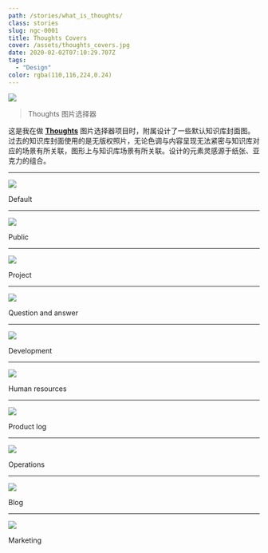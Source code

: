 ```yaml
---
path: /stories/what_is_thoughts/
class: stories
slug: ngc-0001
title: Thoughts Covers
cover: /assets/thoughts_covers.jpg
date: 2020-02-02T07:10:29.707Z
tags:
  - "Design"
color: rgba(110,116,224,0.24)
---
```


![](https://dl.airtable.com/.attachments/fa8f07cd6e7d206bd77690575efb6ae0/95c06fd6/1.jpg)

> Thoughts 图片选择器

这是我在做 [**Thoughts**](https://thoughts.teambition.com/site) 图片选择器项目时，附属设计了一些默认知识库封面图。过去的知识库封面使用的是无版权照片，无论色调与内容呈现无法紧密与知识库对应的场景有所关联，图形上与知识库场景有所关联。设计的元素灵感源于纸张、亚克力的组合。

---

![](https://dl.airtable.com/.attachments/c72e29771d3d5183688ee1193ba197a0/2cd0584e/Default.jpg)

Default

---

![](https://dl.airtable.com/.attachments/f13a6005d76f5d0918558ac1a18ba1ae/213e7f0a/Public.jpg)

Public

---

![](https://dl.airtable.com/.attachments/540e167f5758efe574af6e519fc9fea0/e85ee1a8/Project.jpg)

Project

---

![](https://dl.airtable.com/.attachments/59289579db2f15d28acea59cd614368e/dcdd4b61/Questionandanswer.jpg)

Question and answer

---

![](https://dl.airtable.com/.attachments/8a92337928326a77400f9eb52bb65e5e/f271c590/Development.jpg)

Development

---

![](https://dl.airtable.com/.attachments/f40bec43900ee1fd6d1ba5d643aafc4c/7798c95e/Humanresources.jpg)

Human resources

---

![](https://dl.airtable.com/.attachments/6f1bde20625c82f45d5f467e249c200e/1e78ce70/Productlog.jpg)

Product log

---

![](https://dl.airtable.com/.attachments/f69e3f021b60f962f44e86fdde7a7cad/1c5c2e23/Operations.jpg)

Operations

---

![](https://dl.airtable.com/.attachments/64b96b6f0aef7923f04ebc520beb85db/4f2fd9dc/Blog.jpg)

Blog

---

![](https://dl.airtable.com/.attachments/56f73dd6b88bf5bff0ed493e0e540fbd/b162f8c0/Marketing.jpg)

Marketing
